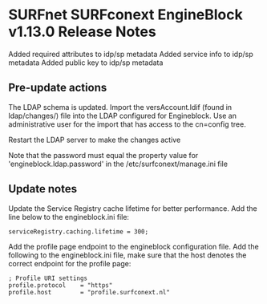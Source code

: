 # SURFnet SURFconext EngineBlock v1.13.0 Release Notes #

Added required attributes to idp/sp metadata
Added service info to idp/sp metadata
Added public key to idp/sp metadata

Pre-update actions
------------------

The LDAP schema is updated. Import the versAccount.ldif (found in ldap/changes/) file into the LDAP configured for
Engineblock. Use an administrative user for the import that has access to the cn=config tree.

Restart the LDAP server to make the changes active

Note that the password must equal the property value for 'engineblock.ldap.password' in
the /etc/surfconext/manage.ini file

Update notes
------------

Update the Service Registry cache lifetime for better performance. Add the line below to the engineblock.ini file:

    serviceRegistry.caching.lifetime = 300;

Add the profile page endpoint to the engineblock configuration file. Add the following to the engineblock.ini file,
make sure that the host denotes the correct endpoint for the profile page:

    ; Profile URI settings
    profile.protocol    = "https"
    profile.host        = "profile.surfconext.nl"